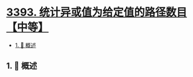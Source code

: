 # [3393. 统计异或值为给定值的路径数目【中等】](https://github.com/Tdahuyou/TNotes.leetcode/tree/main/notes/3393.%20%E7%BB%9F%E8%AE%A1%E5%BC%82%E6%88%96%E5%80%BC%E4%B8%BA%E7%BB%99%E5%AE%9A%E5%80%BC%E7%9A%84%E8%B7%AF%E5%BE%84%E6%95%B0%E7%9B%AE%E3%80%90%E4%B8%AD%E7%AD%89%E3%80%91)

<!-- region:toc -->

- [1. 📝 概述](#1--概述)

<!-- endregion:toc -->

## 1. 📝 概述
